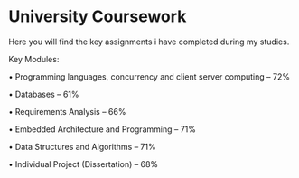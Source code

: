 # University Coursework

Here you will find the key assignments i have completed during my studies. 

Key Modules:

•	Programming languages, concurrency and client server computing  – 72%

•	Databases – 61%

•	Requirements Analysis – 66%

•	Embedded Architecture and Programming – 71%

•	Data Structures and Algorithms – 71%

•	Individual Project (Dissertation) – 68%

